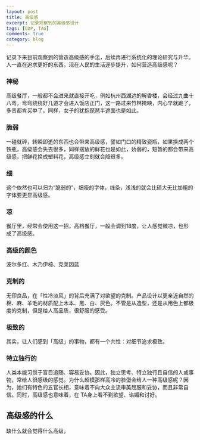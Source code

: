 ```yaml
---
layout: post
title: 高级感
excerpt: 记录观察到的高级感设计
tags: [CDP, TAG]
comments: true
category: blog
---
```


记录下来目前观察到的营造高级感的手法，后续再进行系统化的理论研究与升华。人一直在追求更好的东西，现在人民的生活逐步提升，如何营造高级感呢？



### 神秘

高级餐厅，一般都不会进来就直接开吃，例如杭州西湖边的解香楼，会经过九曲十八弯，弯弯绕绕好几道才会进入饭店正门，这一路过来竹林掩映，内心早就跪了，多贵都肯买单了。同样，女子的犹抱琵琶半遮面也是如此。



### 脆弱

一碰就碎，转瞬即逝的东西也会带来高级感，譬如门口的精致瓷瓶，如果换成两个铁瓶，高级感会失去很多，同样摆放的鲜花也是如此，娇弱的，短暂的都会带来高级感，把鲜花换成塑料花，高级感立刻就会降很多。



### 细

这个依然也可以归为“脆弱的”，细瘦的字体，线条，浅浅的就会比硕大无比加粗的字体要更显高级感。



### 凉

餐厅里，经常会使用这一招，高档餐厅，一般会调到18度，让人感觉微凉，也形成了高级感。



### 高级的颜色

波尔多红、木乃伊棕、克莱因蓝



### 克制的

无印良品，在「性冷淡风」的背后充满了对欲望的克制。产品设计以更亲近自然的棉、麻、羊毛的材质配上木本、黑、白、灰色。不管是从造型，还是从用色上都极度的克制，但是给人高品质，很舒服的感受。

### 极致的

其实，让人们感到「高级」的事物，都有一个共性：对细节追求极致。

### 特立独行的

人类本能习惯于盲目追随、容易妥协。因此，独立思考、特立独行且自信的人或事物，常给人很感级的感觉。为什么超模那样高冷的脸蛋会给人一种高级感呢？因为，她们有特色的五官长相，意味着不向大众主流审美屈服和妥协，而且非常自信。同时，高级感也意味着，在 TA身上看不到欲望、谄媚和讨好。


## 高级感的什么

缺什么就会觉得什么高级，